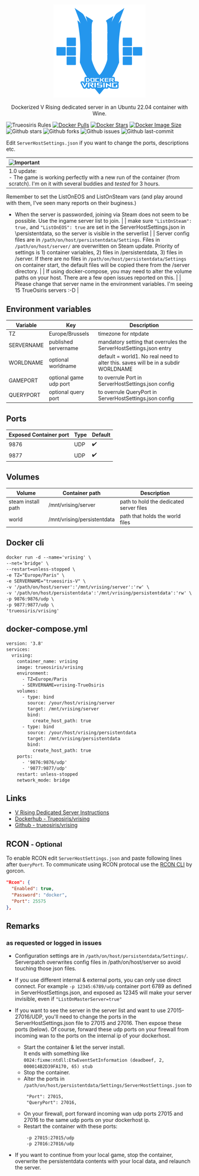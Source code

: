 <p align="center">
  <a href="https://github.com/TrueOsiris/docker-vrising">
    <img alt="Iroh" src="https://github.com/TrueOsiris/docker-vrising/blob/main/assets/docker-virising.png?raw=true" height="250">
  </a>
  <p  align="center">Dockerized V Rising dedicated server in an Ubuntu 22.04 container with Wine.</p>
</p>

![Trueosiris Rules](https://img.shields.io/badge/trueosiris-rules-f08060) 
[![Docker Pulls](https://badgen.net/docker/pulls/trueosiris/vrising?icon=docker&label=pulls)](https://hub.docker.com/r/trueosiris/vrising/) 
[![Docker Stars](https://badgen.net/docker/stars/trueosiris/vrising?icon=docker&label=stars)](https://hub.docker.com/r/trueosiris/vrising/) 
[![Docker Image Size](https://badgen.net/docker/size/trueosiris/vrising?icon=docker&label=image%20size)](https://hub.docker.com/r/trueosiris/vrising/) 
![Github stars](https://badgen.net/github/stars/trueosiris/docker-vrising?icon=github&label=stars) 
![Github forks](https://badgen.net/github/forks/trueosiris/docker-vrising?icon=github&label=forks) 
![Github issues](https://img.shields.io/github/issues/TrueOsiris/docker-vrising)
![Github last-commit](https://img.shields.io/github/last-commit/TrueOsiris/docker-vrising)

Edit `ServerHostSettings.json` if you want to change the ports, descriptions etc.<br>


| ![Important](https://img.shields.io/badge/important-remarks-f03020) |
| :--- |
| 1.0 update: <br>- The game is working perfectly with a new run of the container (from scratch). I'm on it with several buddies and <i>tested</i> for 3 hours.
Remember to set the ListOnEOS and ListOnSteam vars (and play around with them, I've seen many reports on their buginess.)
- When the server is passworded, joining via Steam does not seem to be possible. Use the ingame server list to join. |
| make sure `"ListOnSteam": true,` and `"ListOnEOS": true` are set in the ServerHostSettings.json in \persistentdata, so the server is visible in the serverlist |
| Server config files are in `/path/on/host/persistentdata/Settings`. Files in `/path/on/host/server/` are overwritten on Steam update. Priority of settings is 1) container variables, 2) files in /persistentdata, 3) files in /server. 
If there are no files in `/path/on/host/persistentdata/Settings` on container start, the default files will be copied there from the /server directory. |
| If using docker-compose, you may need to alter the volume paths on your host. There are a few open issues reported on this.  |
| Please change that server name in the environment variables. I'm seeing 15 TrueOsiris servers :-D |


## Environment variables

| Variable | Key | Description |
| -------------------- | ---------------------------- | ------------------------------------------------------------------------------- |
| TZ | Europe/Brussels | timezone for ntpdate |
| SERVERNAME | published servername | mandatory setting that overrules the ServerHostSettings.json entry |
| WORLDNAME | optional worldname | default = world1. No real need to alter this. saves will be in a subdir WORLDNAME |
| GAMEPORT | optional game udp port | to overrule Port in ServerHostSettings.json config |
| QUERYPORT | optional query port | to overrule QueryPort in ServerHostSettings.json config |

## Ports

| Exposed Container port | Type | Default |
| ---------------------- | ---- | ------- |
| 9876 | UDP | ✔️ |
| 9877 | UDP | ✔️ |

## Volumes

| Volume                    | Container path                                                   | Description |
| ------------------------- | ---------------------------------------------------------------- | ----------------------------------------------- |
| steam install path    | /mnt/vrising/server | path to hold the dedicated server files |
| world | /mnt/vrising/persistentdata | path that holds the world files |


## Docker cli
```terminal
docker run -d --name='vrising' \
--net='bridge' \
--restart=unless-stopped \
-e TZ="Europe/Paris" \
-e SERVERNAME="trueosiris-V" \
-v '/path/on/host/server':'/mnt/vrising/server':'rw' \
-v '/path/on/host/persistentdata':'/mnt/vrising/persistentdata':'rw' \
-p 9876:9876/udp \
-p 9877:9877/udp \
'trueosiris/vrising'
```

## docker-compose.yml
```
version: '3.8'
services:
  vrising:
    container_name: vrising
    image: trueosiris/vrising
    environment:
      - TZ=Europe/Paris
      - SERVERNAME=vrising-TrueOsiris
    volumes:
      - type: bind
        source: /your/host/vrising/server
        target: /mnt/vrising/server
        bind:
          create_host_path: true
      - type: bind
        source: /your/host/vrising/persistentdata
        target: /mnt/vrising/persistentdata
        bind:
          create_host_path: true
    ports:
      - '9876:9876/udp'
      - '9877:9877/udp'
    restart: unless-stopped
    network_mode: bridge
```

## Links

- [V Rising Dedicated Server Instructions](https://github.com/StunlockStudios/vrising-dedicated-server-instructions)
- [Dockerhub - Trueosiris/vrising](https://hub.docker.com/repository/docker/trueosiris/vrising)
- [Github - trueosiris/vrising](https://github.com/TrueOsiris/docker-vrising)

## RCON <small>- Optional</small>
To enable RCON edit `ServerHostSettings.json` and paste following lines after `QueryPort`. To communicate using RCON protocal use the [RCON CLI](https://github.com/gorcon/rcon-cli) by gorcon.

```json
"Rcon": {
  "Enabled": true,
  "Password": "docker",
  "Port": 25575
},
```

## Remarks 
### as requested or logged in issues

- Configuration settings are in `/path/on/host/persistentdata/Settings/`.<br>
  Serverpatch overwrites config files in /path/on/host/server so avoid touching those json files.


- If you use different internal & external ports, you can only use direct connect. For example `-p 12345:6789/udp` container port 6789 as defined in ServerHostSettings.json, and exposed as 12345 will make your server invisible, even if  `"ListOnMasterServer=true"`


- If you want to see the server in the server list and want to use 27015-27016/UDP, you'll need to change the ports in the ServerHostSettings.json file to 27015 and 27016. Then expose these ports (below). Of course, forward these udp ports on your firewall from incoming wan to the ports on the internal ip of your dockerhost.<br>
  - Start the container & let the server install.<br>It ends with something like `0024:fixme:ntdll:EtwEventSetInformation (deadbeef, 2, 000014B2D39FA170, 65) stub`
  - Stop the container.
  - Alter the ports in `/path/on/host/persistentdata/Settings/ServerHostSettings.json` to
    ```
     "Port": 27015,
     "QueryPort": 27016,
    ``` 
  - On your firewall, port forward incoming wan udp ports 27015 and 27016 to the same udp ports on your dockerhost ip.
  - Restart the container with these ports:
    ```
     -p 27015:27015/udp
     -p 27016:27016/udp
    ```


- If you want to continue from your local game, stop the container, overwrite the persistentdata
contents with your local data, and relaunch the server.


